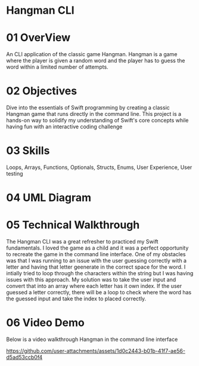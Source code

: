 # Hangman CLI

# 01 OverView
An CLI application of the classic game Hangman. Hangman is a game where the player is given a random word and the player has to guess the word within a limited number of attempts. 

# 02 Objectives 
 Dive into the essentials of Swift programming by creating a classic Hangman game that runs directly in the command line. This project is a hands-on way to solidify my understanding of Swift's core concepts while having fun with an interactive coding challenge

# 03 Skills
Loops, Arrays, Functions, Optionals, Structs, Enums, User Experience, User testing

# 04 UML Diagram
   
# 05 Technical Walkthrough   
The Hangman CLI was a great refresher to practiced my Swift fundamentals. I loved the game as a child and it was a perfect opportunity to recreate the game in the command line interface. One of my obstacles was that I was running to an issue with the user guessing correctly with a letter and having that letter geenerate in the correct space for the word. I intially tried to loop through the characters within the string but I was having issues with this approach. My solution was to take the user input and convert that into an array where each letter has it own index. If the user guessed a letter correctly, there will be a loop to check where the word has the guessed input and take the index to placed correctly. 
    
    
# 06 Video Demo
Below is a video walkthrough Hangman in the command line interface

https://github.com/user-attachments/assets/1d0c2443-b01b-41f7-ae56-d5ad53ccb0f4






